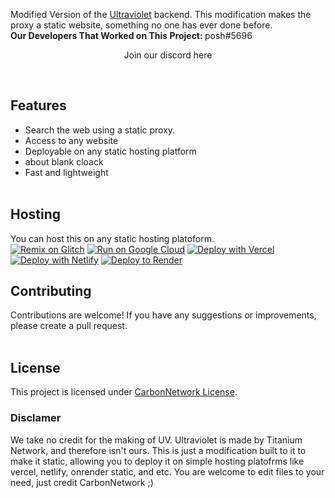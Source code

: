 Modified Version of the <a href="https://github.com/titaniumnetwork-dev/Ultraviolet-App" target="blank">Ultraviolet</a> backend. This modification makes the proxy a static website, something no one has ever done before. 
<br> <strong> Our Developers That Worked on This Project: </strong>
posh#5696  <center> Join our discord <a href="https://dsc/carbnet" target="_blank" style="text-decoration:none;"> here </a><br>
</center> <br>

## Features

- Search the web using a static proxy.
- Access to any website
- Deployable on any static hosting platform
- about blank cloack
- Fast and lightweight
<br><br>

## Hosting

You can host this on any static hosting platoform. <br>
[![Remix on Glitch](https://binbashbanana.github.io/deploy-buttons/buttons/remade/glitch.svg)](https://glitch.com/edit/#!/import/github/carbonnetwork-dev/Static-Proxy)
[![Run on Google Cloud](https://binbashbanana.github.io/deploy-buttons/buttons/remade/googlecloud.svg)](https://deploy.cloud.run/?git_repo=https://github.com/carbonnetwork-dev/Static-Proxy)
[![Deploy with Vercel](https://binbashbanana.github.io/deploy-buttons/buttons/remade/vercel.svg)](https://vercel.com/new/clone?repository-url=https://github.com/carbonnetwork-dev/Static-Proxy) 
[![Deploy with Netlify](https://binbashbanana.github.io/deploy-buttons/buttons/remade/netlify.svg)](https://app.netlify.com/start/deploy?repository=https://github.com/carbonnetwork-dev/Static-Proxy)
[![Deploy to Render](https://binbashbanana.github.io/deploy-buttons/buttons/remade/render.svg)](https://render.com/deploy?repo=https://github.com/carbonnetwork-dev/Static-Proxy)
## Contributing

Contributions are welcome! If you have any suggestions or improvements, please create a pull request.
<br><br>
## License

This project is licensed under [CarbonNetwork License](LICENSE).


### Disclamer
We take no credit for the making of UV. Ultraviolet is made by Titanium Network, and therefore isn't ours. This is just a modification built to it to make it static, allowing you to deploy it on simple hosting platofrms like vercel, netlify, onrender static, and etc. You are welcome to edit files to your need, just credit CarbonNetwork ;)
